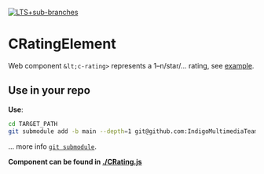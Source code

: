 [![LTS+sub-branches](https://img.shields.io/badge/submodule-LTS+sub--branches-informational?style=flat-square&logo=git)](https://github.com/IndigoMultimediaTeam/lts-driven-git-submodules)
# CRatingElement
Web component `&lt;c-rating>` represents a 1–n/star/… rating, see
[example](https://refined-github-html-preview.kidonng.workers.dev/IndigoMultimediaTeam/CRatingElement/raw/main/example.html).

## Use in your repo
**Use**:
```bash
cd TARGET_PATH
git submodule add -b main --depth=1 git@github.com:IndigoMultimediaTeam/CRatingElement.git
```
… more info [`git submodule`](https://gist.github.com/jaandrle/b4836d72b63a3eefc6126d94c683e5b3).

**Component can be found in [./CRating.js](./CRating.js)**
